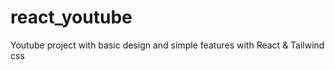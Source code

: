 # react_youtube
Youtube project with basic design and simple features with React &amp; Tailwind css
